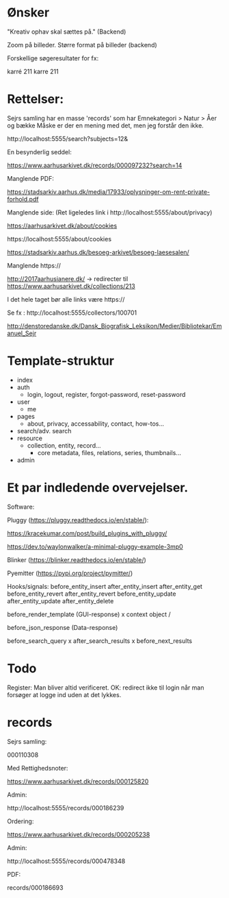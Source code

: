# Ønsker 

"Kreativ ophav skal sættes på." (Backend)

Zoom på billeder.
Større format på billeder (backend)

Forskellige søgeresultater for fx:

karré 211
karre 211


# Rettelser: 


Sejrs samling har en masse 'records' som har Emnekategori > Natur > Åer og bække
Måske er der en mening med det, men jeg forstår den ikke. 

http://localhost:5555/search?subjects=12&

En besynderlig seddel: 

https://www.aarhusarkivet.dk/records/000097232?search=14


Manglende PDF:

https://stadsarkiv.aarhus.dk/media/17933/oplysninger-om-rent-private-forhold.pdf

Manglende side: (Ret ligeledes link i http://localhost:5555/about/privacy)

https://aarhusarkivet.dk/about/cookies

https://localhost:5555/about/cookies

https://stadsarkiv.aarhus.dk/besoeg-arkivet/besoeg-laesesalen/

Manglende https://

http://2017aarhusianere.dk/ -> redirecter til https://www.aarhusarkivet.dk/collections/213 

I det hele taget bør alle links være https://

Se fx : http://localhost:5555/collectors/100701

http://denstoredanske.dk/Dansk_Biografisk_Leksikon/Medier/Bibliotekar/Emanuel_Sejr

# Template-struktur

  - index
  - auth
      - login, logout, register, forgot-password, reset-password
  - user
      - me
  - pages
      - about, privacy, accessability, contact, how-tos...
  - search/adv. search
  - resource
      - collection, entity, record...
        - core metadata, files, relations, series, thumbnails...
  - admin


# Et par indledende overvejelser.

Software:

Pluggy (https://pluggy.readthedocs.io/en/stable/):

https://kracekumar.com/post/build_plugins_with_pluggy/

https://dev.to/waylonwalker/a-minimal-pluggy-example-3mp0

Blinker (https://blinker.readthedocs.io/en/stable/)

Pyemitter (https://pypi.org/project/pymitter/)


Hooks/signals: 
before_entity_insert 
after_entity_insert 
after_entity_get 
before_entity_revert 
after_entity_revert 
before_entity_update 
after_entity_update 
after_entity_delete 

before_render_template (GUI-response) x
    context object / 

before_json_response (Data-response) 

before_search_query x
after_search_results x
before_next_results 

# Todo

Register: Man bliver altid verificeret. 
OK: redirect ikke til login når man forsøger at logge ind uden at det lykkes. 

# records

Sejrs samling: 

000110308

Med Rettighedsnoter:

https://www.aarhusarkivet.dk/records/000125820

Admin:

http://localhost:5555/records/000186239

Ordering: 

https://www.aarhusarkivet.dk/records/000205238

Admin: 

http://localhost:5555/records/000478348

PDF:

records/000186693


